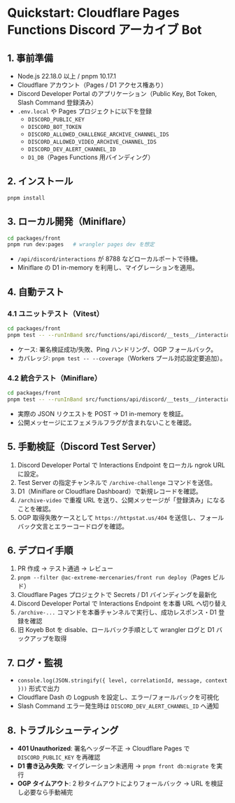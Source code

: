 # Quickstart: Cloudflare Pages Functions Discord アーカイブ Bot

## 1. 事前準備
- Node.js 22.18.0 以上 / pnpm 10.17.1
- Cloudflare アカウント（Pages / D1 アクセス権あり）
- Discord Developer Portal のアプリケーション（Public Key, Bot Token, Slash Command 登録済み）
- `.env.local` や Pages プロジェクトに以下を登録
  - `DISCORD_PUBLIC_KEY`
  - `DISCORD_BOT_TOKEN`
  - `DISCORD_ALLOWED_CHALLENGE_ARCHIVE_CHANNEL_IDS`
  - `DISCORD_ALLOWED_VIDEO_ARCHIVE_CHANNEL_IDS`
  - `DISCORD_DEV_ALERT_CHANNEL_ID`
  - `D1_DB`（Pages Functions 用バインディング）

## 2. インストール
```bash
pnpm install
```

## 3. ローカル開発（Miniflare）
```bash
cd packages/front
pnpm run dev:pages   # wrangler pages dev を想定
```
- `/api/discord/interactions` が 8788 などローカルポートで待機。
- Miniflare の D1 in-memory を利用し、マイグレーションを適用。

## 4. 自動テスト
### 4.1 ユニットテスト（Vitest）
```bash
cd packages/front
pnpm test -- --runInBand src/functions/api/discord/__tests__/interactions.test.ts
```
- ケース: 署名検証成功/失敗、Ping ハンドリング、OGP フォールバック。
- カバレッジ: `pnpm test -- --coverage`（Workers プール対応設定要追加）。

### 4.2 統合テスト（Miniflare）
```bash
cd packages/front
pnpm test -- --runInBand src/functions/api/discord/__tests__/interactions.integration.test.ts
```
- 実際の JSON リクエストを POST → D1 in-memory を検証。
- 公開メッセージにエフェメラルフラグが含まれないことを確認。

## 5. 手動検証（Discord Test Server）
1. Discord Developer Portal で Interactions Endpoint をローカル ngrok URL に設定。
2. Test Server の指定チャンネルで `/archive-challenge` コマンドを送信。
3. D1（Miniflare or Cloudflare Dashboard）で新規レコードを確認。
4. `/archive-video` で重複 URL を送り、公開メッセージが「登録済み」になることを確認。
5. OGP 取得失敗ケースとして `https://httpstat.us/404` を送信し、フォールバック文言とエラーコードログを確認。

## 6. デプロイ手順
1. PR 作成 → テスト通過 → レビュー
2. `pnpm --filter @ac-extreme-mercenaries/front run deploy`（Pages ビルド）
3. Cloudflare Pages プロジェクトで Secrets / D1 バインディングを最新化
4. Discord Developer Portal で Interactions Endpoint を本番 URL へ切り替え
5. `/archive-...` コマンドを本番チャンネルで実行し、成功レスポンス・D1 登録を確認
6. 旧 Koyeb Bot を disable、ロールバック手順として wrangler ログと D1 バックアップを取得

## 7. ログ・監視
- `console.log(JSON.stringify({ level, correlationId, message, context }))` 形式で出力
- Cloudflare Dash の Logpush を設定し、エラー/フォールバックを可視化
- Slash Command エラー発生時は `DISCORD_DEV_ALERT_CHANNEL_ID` へ通知

## 8. トラブルシューティング
- **401 Unauthorized**: 署名ヘッダー不正 → Cloudflare Pages で `DISCORD_PUBLIC_KEY` を再確認
- **D1 書き込み失敗**: マイグレーション未適用 → `pnpm front db:migrate` を実行
- **OGP タイムアウト**: 2 秒タイムアウトによりフォールバック → URL を検証し必要なら手動補完

